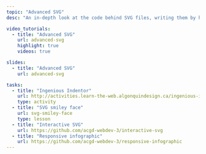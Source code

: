 ```yaml
---
topic: "Advanced SVG"
desc: "An in-depth look at the code behind SVG files, writing them by hand and adding effects to them."

video_tutorials:
  - title: "Advanced SVG"
    url: advanced-svg
    highlight: true
    videos: true

slides:
  - title: "Advanced SVG"
    url: advanced-svg

tasks:
  - title: "Ingenious Indentor"
    url: http://activities.learn-the-web.algonquindesign.ca/ingenious-indentor/
    type: activity
  - title: "SVG smiley face"
    url: svg-smiley-face
    type: lesson
  - title: "Interactive SVG"
    url: https://github.com/acgd-webdev-3/interactive-svg
  - title: "Responsive infographic"
    url: https://github.com/acgd-webdev-3/responsive-infographic
---
```

